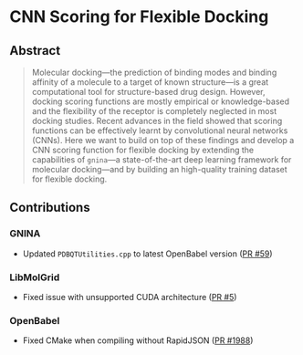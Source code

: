 # CNN Scoring for Flexible Docking

## Abstract

> Molecular docking—the prediction of binding modes and binding affinity of a molecule to a target of known structure—is a great computational tool for structure-based drug design. However, docking scoring functions are mostly empirical or knowledge-based and the flexibility of the receptor is completely neglected in most docking studies. Recent advances in the field showed that scoring functions can be effectively learnt by convolutional neural networks (CNNs). Here we want to build on top of these findings and develop a CNN scoring function for flexible docking by extending the capabilities of `gnina`—a state-of-the-art deep learning framework for molecular docking—and by building an high-quality training dataset for flexible docking.

## Contributions

### GNINA

* Updated `PDBQTUtilities.cpp` to latest OpenBabel version ([PR #59](https://github.com/gnina/gnina/pull/59))

### LibMolGrid

* Fixed issue with unsupported CUDA architecture ([PR #5](https://github.com/gnina/libmolgrid/pull/5))

### OpenBabel

* Fixed CMake when compiling without RapidJSON ([PR #1988](https://github.com/openbabel/openbabel/pull/1988))
